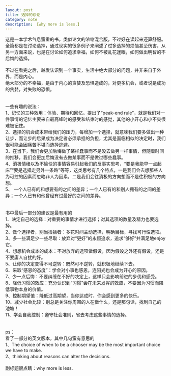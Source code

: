 ```yaml
---
layout: post
title: 选择的谬论
category: note
description: 【why more is less.】
---
```

这是一本学术气息蛮重的书，类似论文的浓缩混合版，不过好在读起来还算舒服。<br />
全篇都是在讨论选择，通过现实的很多例子来阐述了过多选择的烦恼甚至伤害，从另一方面来说，也是在讨论如何追求幸福，如何不被乱花迷眼，如何做出明智的不后悔的选择。
<br /><br />
不过在看完之后，越发认识到一个事实，生活中绝大部分的问题，并非来自于外界，而是内心。<br />
绝大部分的不幸福，是由于内心的贪婪及恐惧造成的，对更多机会，或者说是成功的贪婪，对失败的恐惧。<br />
<br /><br />
一些有趣的说法：<br />
1、记忆的三种效用：体验、期待和回忆。提出了“peak-end rule”，就是我们对一件事情的记忆主要来自最高峰时的感受和结束时的感觉，其他的小开心和小不爽很难被记住。<br />
2、选择的机会成本带给我们的压力，每增加一个选择，就意味我们要多做出一种让步，而让步的后果成为决定者必须承担的负担，尤其是面临相似的决定时，我们很可能会因痛苦不堪而选择逃避。 <br />
3、在当下，我们会更加后悔做了某样蠢事而不是没去做另一样事情，但随着时间的推移，我们会更加后悔没有去做某事而不是做过哪些蠢事。 <br />
4、消极情绪以及不愉快的事情容易引起我们的反事实思考，“要是我能早一点起床”“要是选择走另外一条路”等等，这类思考有几个特点，一是我们会去想那些人为可控的因素而忽略非人为因素，二是我们会往消极的方向想而不是往积极的方向想。<br />
5、 一个人已有的和想要有的之间的差异；一个人已有的和别人拥有的之间的差异；一个人已有和他曾经有过最好的之间的差异。<br />
<br /><br />
书中最后一部分的建议是最有用的<br />
1、决定自己的选择：对重要的事情才进行选择；对其选项的数量及精力也要选择。<br />
2、做个选择者，别当捡拾者：多花时间主动选择，明确目标，寻找可行性选项。<br />
3、多一些满足少一些尽取：放弃对“更好”的永恒追求，追求“够好”并满足地enjoy它。<br />
4、想想机会成本的成本：不对放弃的选项做假设，因为假设之外还有假设，还是不要庸人自扰的好。<br />
5、让你的决定变得不可逆转：既然可不逆转，就积极地继续下去。<br />
6、采取“感恩的态度”：学会对小事也感恩，连阳光也会成为开心的原因。<br />
7、少一点后悔：不要纠缠在不好的决定上，这样只会影响前进的步伐和感受。<br />
8、降低习惯的效应：充分认识到“习惯”会在未来发挥的效应，不要因为习惯而降低事物本身的价值。<br />
9、控制期望值：降低过高期望，当你达成时，你会感到更多的快乐。<br />
10、减少社会比较：别总是关注你周围的人在做什么，还是那句话，找到自己的池塘！<br />
11、学会自我控制：遵守社会准则，省去考虑这些事情的选择。<br />
<br />
<br />
ps：<br />
看了一部分的英文版本，其中几句蛮有意思的<br />
1、The choice of when to be a chooser may be the most important choice we have to make.<br />
2、thinking about reasons can alter the decisions.<br />
<br />
副标题很点睛：why more is less.